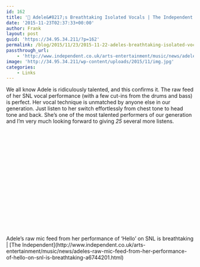 ```yaml
---
id: 162
title: '🔗 Adele&#8217;s Breathtaking Isolated Vocals | The Independent'
date: '2015-11-23T02:37:33+00:00'
author: Frank
layout: post
guid: 'https://34.95.34.211/?p=162'
permalink: /blog/2015/11/23/2015-11-22-adeles-breathtaking-isolated-vocals-the-independent/
passthrough_url:
    - 'http://www.independent.co.uk/arts-entertainment/music/news/adeles-raw-mic-feed-from-her-performance-of-hello-on-snl-is-breathtaking-a6744201.html'
image: 'http://34.95.34.211/wp-content/uploads/2015/11/img.jpg'
categories:
    - Links
---
```


We all know Adele is ridiculously talented, and this confirms it. The raw feed of her SNL vocal performance (with a few cut-ins from the drums and bass) is perfect. Her vocal technique is unmatched by anyone else in our generation. Just listen to her switch effortlessly from chest tone to head tone and back. She’s one of the most talented performers of our generation and I’m very much looking forward to giving *25* several more listens.

<div style="width: 100%; height: 0px; position: relative; padding-bottom: 56.250%;"></div>Adele’s raw mic feed from her performance of ‘Hello’ on SNL is breathtaking | [The Independent](http://www.independent.co.uk/arts-entertainment/music/news/adeles-raw-mic-feed-from-her-performance-of-hello-on-snl-is-breathtaking-a6744201.html)